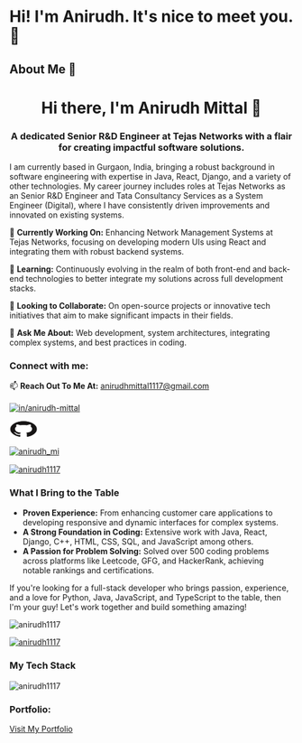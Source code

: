 <h1 align="left">Hi! I'm Anirudh. It's nice to meet you. 👋</h1>

<h2 align="left">About Me 👨</h2>

<h1 align="center">Hi there, I'm Anirudh Mittal 👋</h1>

<h3 align="center">A dedicated Senior R&D Engineer at Tejas Networks with a flair for creating impactful software solutions.</h3>

<p align="left">
I am currently based in Gurgaon, India, bringing a robust background in software engineering with expertise in Java, React, Django, and a variety of other technologies. My career journey includes roles at Tejas Networks as an Senior R&D Engineer and Tata Consultancy Services as a System Engineer (Digital), where I have consistently driven improvements and innovated on existing systems.

🔭 **Currently Working On:** Enhancing Network Management Systems at Tejas Networks, focusing on developing modern UIs using React and integrating them with robust backend systems.

🌱 **Learning:** Continuously evolving in the realm of both front-end and back-end technologies to better integrate my solutions across full development stacks.

👯 **Looking to Collaborate:** On open-source projects or innovative tech initiatives that aim to make significant impacts in their fields.

💬 **Ask Me About:** Web development, system architectures, integrating complex systems, and best practices in coding.

<h3 align="left">Connect with me:</h3>

📫 **Reach Out To Me At:** [anirudhmittal1117@gmail.com](mailto:anirudhmittal1117@gmail.com)

<a href="https://www.linkedin.com/in/anirudh-mittal-a1908013a" target="_blank"><img align="center" src="https://raw.githubusercontent.com/rahuldkjain/github-profile-readme-generator/master/src/images/icons/Social/linked-in-alt.svg" alt="in/anirudh-mittal" height="30" width="50" /></a>

<a href="https://github.com/anirudh1117" target="_blank"><img align="center" src="https://raw.githubusercontent.com/devicons/devicon/master/icons/github/github-original.svg" alt="anirudh1117" height="30" width="50" /></a>

<a href="https://x.com/anirudh_mi" target="_blank"><img align="center" src="https://raw.githubusercontent.com/rahuldkjain/github-profile-readme-generator/master/src/images/icons/Social/twitter.svg" alt="anirudh_mi" height="30" width="50" /></a>

<a href="https://leetcode.com/u/anirudh1117/" target="_blank"><img align="center" src="https://cp-logo.vercel.app/leetcode/anirudh1117" alt="anirudh1117" height="30" width="60" /></a>

### What I Bring to the Table
- **Proven Experience:** From enhancing customer care applications to developing responsive and dynamic interfaces for complex systems.
- **A Strong Foundation in Coding:** Extensive work with Java, React, Django, C++, HTML, CSS, SQL, and JavaScript among others.
- **A Passion for Problem Solving:** Solved over 500 coding problems across platforms like Leetcode, GFG, and HackerRank, achieving notable rankings and certifications.

If you're looking for a full-stack developer who brings passion, experience, and a love for Python, Java, JavaScript, and TypeScript to the table, then I'm your guy! Let's work together and build something amazing!</p>

<p align="left"> <img src="https://komarev.com/ghpvc/?username=anirudh1117&label=Profile%20views&color=0e75b6&style=flat" alt="anirudh1117"/> </p>

<p align="left"> <a href="https://github.com/anirudh1117/github-profile-trophy"><img src="https://github-profile-trophy.vercel.app/?username=anirudh1117" alt="anirudh1117" /></a> </p>


<h3 align="left">My Tech Stack</h3>
<p align="left">
<!-- Icons for your tech stack -->
</p>

<p><img align="center" src="https://github-readme-stats.vercel.app/api/top-langs?username=anirudh1117&show_icons=true&locale=en&layout=compact" alt="anirudh1117" /></p>

<h3 align="left">Portfolio:</h3>
<p align="left"><a href="https://anirudhmittal.vercel.app/" target="_blank">Visit My Portfolio</a></p>


<!---
anirudh1117/anirudh1117 is a ✨ special ✨ repository because its `README.md` (this file) appears on your GitHub profile.
You can click the Preview link to take a look at your changes.
--->
